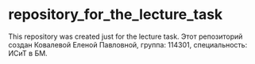 # repository_for_the_lecture_task
This repository was created just for the lecture task.
Этот репозиторий создан Ковалевой Еленой Павловной, группа: 114301, специальность: ИСиТ в БМ.
